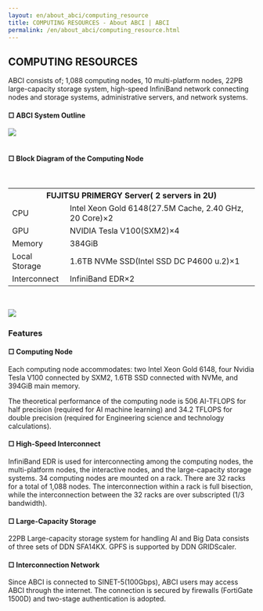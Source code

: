 ```yaml
---
layout: en/about_abci/computing_resource
title: COMPUTING RESOURCES - About ABCI | ABCI
permalink: /en/about_abci/computing_resource.html
---
```


<h2 class="h2">COMPUTING RESOURCES</h2>

<div class="lead_text">
ABCI consists of; 1,088 computing nodes, 10 multi-platform nodes, 22PB large-capacity storage system, high-speed InfiniBand network connecting nodes and storage systems, administrative servers, and network systems.</div>


<h4 class="h4">&#9633; ABCI System Outline</h4>
<img src="../../img/about_abci/computing/en_img1.png" /><br />

<br />


<h4 class="h4">&#9633; Block Diagram of the Computing Node</h4>
<br />
<table class="table">
<tr>
<th colspan="2">FUJITSU PRIMERGY Server( 2 servers in 2U)</th>
</tr>
<tr>
<td>CPU</td>
<td>Intel Xeon Gold 6148(27.5M Cache, 2.40 GHz, 20 Core)&times;2</td>
</tr>
<tr>
<td>GPU</td>
<td>NVIDIA Tesla V100(SXM2)&times;4</td>
</tr>
<tr>
<td>Memory</td>
<td>384GiB</td>
</tr>
<tr>
<td>Local Storage</td>
<td>1.6TB NVMe SSD(Intel SSD DC P4600 u.2)&times;1</td>
</tr>
<tr>
<td>Interconnect</td>
<td>InfiniBand EDR&times;2</td>
</tr>

</table>

<br />


<img src="../../img/about_abci/computing/img2.png" /><br />
<h3 class="h3">Features</h3>

<h4 class="h4">&#9633; Computing Node</h4>
<p class="c">
Each computing node accommodates: two Intel Xeon Gold 6148, four Nvidia Tesla V100 connected by SXM2, 1.6TB SSD connected with NVMe, and 394GiB main memory.<br />

The theoretical performance of the computing node is 506 AI-TFLOPS for half precision (required for AI machine learning) and 34.2 TFLOPS for double precision (required for Engineering science and technology calculations).

</p>

<h4 class="h4">&#9633; High-Speed Interconnect</h4>
<p class="c">InfiniBand EDR is used for interconnecting among the computing nodes, the multi-platform nodes, the interactive nodes, and the large-capacity storage systems. 34 computing nodes are mounted on a rack.  There are 32 racks for a total of 1,088 nodes. The interconnection within a rack is full bisection, while the interconnection between the 32 racks are over subscripted (1/3 bandwidth).</p>

<h4 class="h4">&#9633; Large-Capacity Storage</h4>
<p class="c">22PB Large-capacity storage system for handling AI and Big Data consists of three sets of DDN SFA14KX. GPFS is supported by DDN GRIDScaler.</p>

<h4 class="h4">&#9633; Interconnection Network</h4>
<p class="c">Since ABCI is connected to SINET-5(100Gbps), ABCI users may access ABCI through the internet. The connection is secured by firewalls (FortiGate 1500D) and two-stage authentication is adopted.</p>

